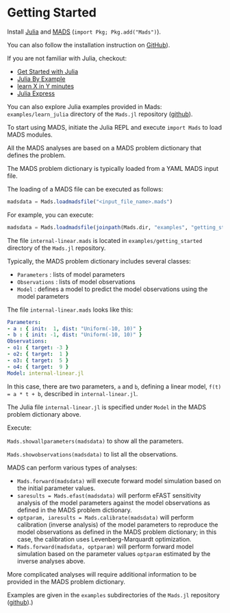 # Getting Started

Install [Julia](http://julialang.org) and [MADS](http://github.com/madsjulia/Mads.jl) (`import Pkg; Pkg.add("Mads")`).

You can also follow the installation instruction on [GitHub](https://github.com/madsjulia/Mads.jl)).

If you are not familiar with Julia, checkout:
- [Get Started with Julia](https://julialang.org/learning/)
- [Julia By Example](http://samuelcolvin.github.io/JuliaByExample/)
- [learn X in Y minutes](https://learnxinyminutes.com/docs/julia/)
- [Julia Express](http://bogumilkaminski.pl/files/julia_express.pdf)

You can also explore Julia examples provided in Mads: `examples/learn_julia` directory of the `Mads.jl` repository ([github](https://github.com/madsjulia/Mads.jl/tree/master/examples/learn_julia)).

To start using MADS, initiate the Julia REPL and execute `import Mads` to load MADS modules.

All the MADS analyses are based on a MADS problem dictionary that defines the problem.

The MADS problem dictionary is typically loaded from a YAML MADS input file.

The loading of a MADS file can be executed as follows:

```julia
madsdata = Mads.loadmadsfile("<input_file_name>.mads")
```

For example, you can execute:

```julia
madsdata = Mads.loadmadsfile(joinpath(Mads.dir, "examples", "getting_started", "internal-linear.mads"))
```

The file `internal-linear.mads` is located in `examples/getting_started` directory of the `Mads.jl` repository.

Typically, the MADS problem dictionary includes several classes:

- `Parameters` : lists of model parameters
- `Observations` : lists of model observations
- `Model` : defines a model to predict the model observations using the model parameters

The file `internal-linear.mads` looks like this:

```yaml
Parameters:
- a : { init:  1, dist: "Uniform(-10, 10)" }
- b : { init: -1, dist: "Uniform(-10, 10)" }
Observations:
- o1: { target: -3 }
- o2: { target:  1 }
- o3: { target:  5 }
- o4: { target:  9 }
Model: internal-linear.jl
```

In this case, there are two parameters, `a` and `b`, defining a linear model, `f(t) = a * t + b`, described in `internal-linear.jl`.

The Julia file `internal-linear.jl` is specified under `Model` in the MADS problem dictionary above.

Execute:

`Mads.showallparameters(madsdata)` to show all the parameters.

`Mads.showobservations(madsdata)` to list all the observations.

MADS can perform various types of analyses:

- `Mads.forward(madsdata)` will execute forward model simulation based on the initial parameter values.
- `saresults = Mads.efast(madsdata)` will perform eFAST sensitivity analysis of the model parameters against the model observations as defined in the MADS problem dictionary.
- `optparam, iaresults = Mads.calibrate(madsdata)` will perform calibration (inverse analysis) of the model parameters to reproduce the model observations as defined in the MADS problem dictionary; in this case, the calibration uses Levenberg-Marquardt optimization.
- `Mads.forward(madsdata, optparam)` will perform forward model simulation based on the parameter values `optparam` estimated by the inverse analyses above.

More complicated analyses will require additional information to be provided in the MADS problem dictionary.

Examples are given in the `examples` subdirectories of the `Mads.jl` repository ([github](https://github.com/madsjulia/Mads.jl/tree/master/examples)).)
